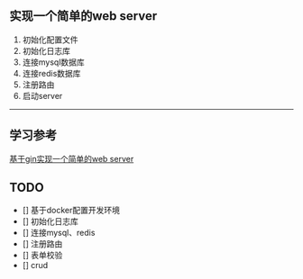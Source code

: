 ## 实现一个简单的web server 

1. 初始化配置文件
2. 初始化日志库
3. 连接mysql数据库
4. 连接redis数据库
5. 注册路由
6. 启动server

---
## 学习参考
[基于gin实现一个简单的web server](https://juejin.cn/post/7033793209360711716)

## TODO
- [] 基于docker配置开发环境
- [] 初始化日志库
- [] 连接mysql、redis
- [] 注册路由
- [] 表单校验
- [] crud

